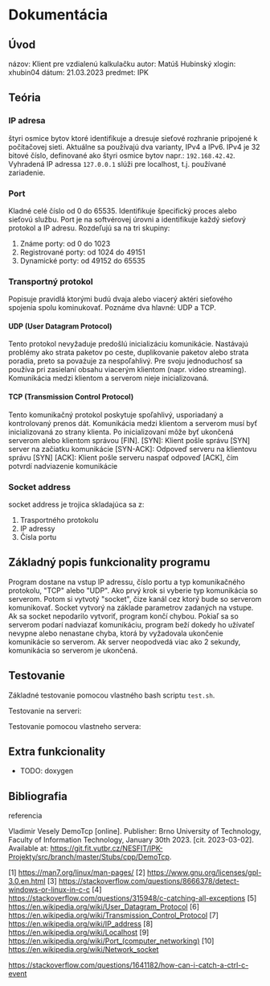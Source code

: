 # Dokumentácia 

## Úvod
názov:   Klient pre vzdialenú kalkulačku
autor:   Matúš Hubinský
xlogin:  xhubin04
dátum:   21.03.2023
predmet: IPK

## Teória

### IP adresa
štyri osmice bytov ktoré identifikuje a dresuje sieťové rozhranie pripojené k počítačovej sieti. Aktuálne sa používajú dva varianty, IPv4 a IPv6. IPv4 je 32 bitové číslo, definované ako štyri osmice bytov napr.: `192.168.42.42`. Vyhradená IP adressa `127.0.0.1` slúži pre localhost, t.j. používané zariadenie.

### Port
Kladné celé číslo od 0 do 65535. Identifikuje špecifický proces alebo sieťovú službu. Port je na softvérovej úrovni a identifikuje každý sieťový protokol a IP adresu.
Rozdeľujú sa na tri skupiny:
1. Známe porty: od 0 do 1023
2. Registrované porty: od 1024 do 49151
3. Dynamické porty: od 49152 do 65535

### Transportný protokol 
Popisuje pravidlá ktorými budú dvaja alebo viacerý aktéri sieťového spojenia spolu kominukovať. Poznáme dva hlavné: UDP a TCP. 

#### UDP (User Datagram Protocol)
Tento protokol nevyžaduje predošlú inicializáciu komunikácie. Nastávajú problémy ako strata paketov po ceste, duplikovanie paketov alebo strata poradia, preto sa povaźuje za nespoľahlivý. Pre svoju jednoduchosť sa používa pri zasielaní obsahu viacerým klientom (napr. video streaming). Komunikácia medzi klientom a serverom nieje inicializovaná.

#### TCP (Transmission Control Protocol)
Tento komunikačný protokol poskytuje spoľahlivý, usporiadaný a kontrolovaný prenos dát. Komunikácia medzi klientom a serverom musí byť inicializovaná zo strany klienta. Po inicializovaní môže byť ukončená serverom alebo klientom správou [FIN].
[SYN]:     Klient pošle správu [SYN] server na začiatku komunikácie
[SYN-ACK]: Odpoveď serveru na klientovu správu [SYN]
[ACK]:     Klient pošle serveru naspať odpoveď [ACK], čím potvrdí nadviazenie komunikácie

### Socket address
socket address je trojica skladajúca sa z:
1. Trasportného protokolu
2. IP adressy
3. Čísla portu 

## Základný popis funkcionality programu
Program dostane na vstup IP adressu, číslo portu a typ komunikačného protokolu, "TCP" alebo "UDP". Ako prvý krok si vyberie typ komunikácia so serverom. Potom si vytvotý "socket", čize kanál cez ktorý bude so serverom komunikovať. Socket vytvorý na základe parametrov zadaných na vstupe. Ak sa socket nepodarilo vytvoriť, program končí chybou. Pokiaľ sa so serverom podarí nadviazať komunikáciu, program beží dokedy ho užívateľ nevypne alebo nenastane chyba, ktorá by vyžadovala ukončenie komunikácie so serverom. Ak server neopodvedá viac ako 2 sekundy, komunikácia so serverom je ukončená.

## Testovanie
Základné testovanie pomocou vlastného bash scriptu `test.sh`. 

Testovanie na serveri:
<screeenshot>

Testovanie pomocou vlastneho servera:
<screeenshot>

## Extra funkcionality
- TODO: doxygen

## Bibliografia
referencia 

Vladimir Vesely DemoTcp [online]. Publisher: Brno University of Technology, Faculty of Information Technology, January 30th 2023. [cit. 2023-03-02]. Available at: https://git.fit.vutbr.cz/NESFIT/IPK-Projekty/src/branch/master/Stubs/cpp/DemoTcp. 


[1] https://man7.org/linux/man-pages/
[2] https://www.gnu.org/licenses/gpl-3.0.en.html
[3] https://stackoverflow.com/questions/8666378/detect-windows-or-linux-in-c-c
[4] https://stackoverflow.com/questions/315948/c-catching-all-exceptions
[5] https://en.wikipedia.org/wiki/User_Datagram_Protocol
[6] https://en.wikipedia.org/wiki/Transmission_Control_Protocol
[7] https://en.wikipedia.org/wiki/IP_address
[8] https://en.wikipedia.org/wiki/Localhost
[9] https://en.wikipedia.org/wiki/Port_(computer_networking)
[10] https://en.wikipedia.org/wiki/Network_socket


https://stackoverflow.com/questions/1641182/how-can-i-catch-a-ctrl-c-event